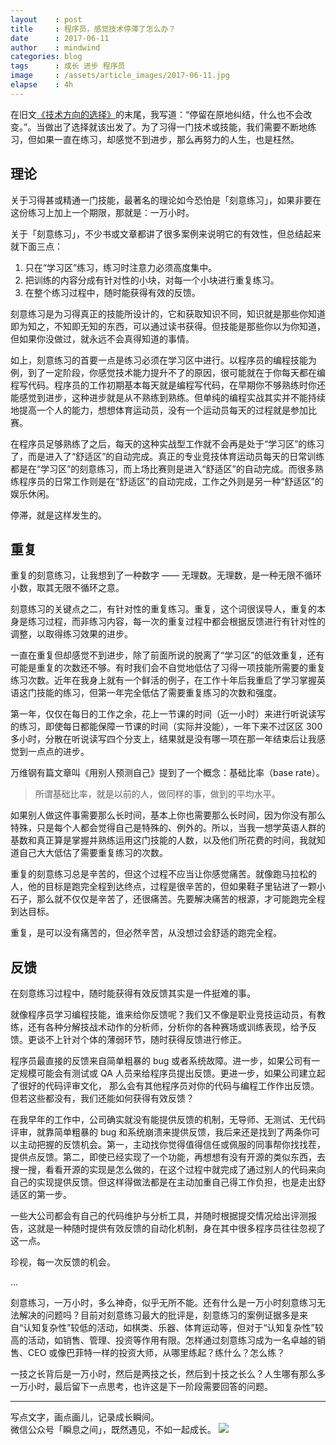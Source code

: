```yaml
---
layout    : post
title     : 程序员，感觉技术停滞了怎么办？
date      : 2017-06-11
author    : mindwind
categories: blog
tags      : 成长 进步 程序员
image     : /assets/article_images/2017-06-11.jpg
elapse    : 4h
---
```



在旧文[《技术方向的选择》](https://mp.weixin.qq.com/s?__biz=MzAxMTEyOTQ5OQ==&mid=2650610851&idx=1&sn=3b0dacbc38d4595b0e49fd0f2835619f&chksm=834c7b57b43bf241658ffd403bd602a93f46abdddb07e75fb64efabe2f7baf371016c5881e1c#rd)的末尾，我写道：“停留在原地纠结，什么也不会改变。”。当做出了选择就该出发了。为了习得一门技术或技能，我们需要不断地练习，但如果一直在练习，却感觉不到进步，那么再努力的人生，也是枉然。


## 理论
关于习得甚或精通一门技能，最著名的理论如今恐怕是「刻意练习」，如果非要在这份练习上加上一个期限，那就是：一万小时。

关于「刻意练习」，不少书或文章都讲了很多案例来说明它的有效性，但总结起来就下面三点：

  1. 只在“学习区”练习，练习时注意力必须高度集中。
  2. 把训练的内容分成有针对性的小块，对每一个小块进行重复练习。
  3. 在整个练习过程中，随时能获得有效的反馈。

刻意练习是为习得真正的技能所设计的，它和获取知识不同，知识就是那些你知道即为知之，不知即无知的东西，可以通过读书获得。但技能是那些你以为你知道，但如果你没做过，就永远不会真得知道的事情。

如上，刻意练习的首要一点是练习必须在学习区中进行。以程序员的编程技能为例，到了一定阶段，你感觉技术能力提升不了的原因，很可能就在于你每天都在编程写代码。程序员的工作初期基本每天就是编程写代码，在早期你不够熟练时你还能感觉到进步，这种进步就是从不熟练到熟练。但单纯的编程实战其实并不能持续地提高一个人的能力，想想体育运动员，没有一个运动员每天的过程就是参加比赛。

在程序员足够熟练了之后，每天的这种实战型工作就不会再是处于“学习区”的练习了，而是进入了“舒适区”的自动完成。真正的专业竞技体育运动员每天的日常训练都是在“学习区”的刻意练习，而上场比赛则是进入“舒适区”的自动完成。而很多熟练程序员的日常工作则是在“舒适区”的自动完成，工作之外则是另一种“舒适区”的娱乐休闲。

停滞，就是这样发生的。


## 重复
重复的刻意练习，让我想到了一种数字 —— 无理数。无理数，是一种无限不循环小数，取其无限不循环之意。

刻意练习的关键点之二，有针对性的重复练习。重复，这个词很误导人，重复的本身是练习过程，而非练习内容，每一次的重复过程中都会根据反馈进行有针对性的调整，以取得练习效果的进步。

一直在重复但却感觉不到进步，除了前面所说的脱离了“学习区”的低效重复，还有可能是重复的次数还不够。有时我们会不自觉地低估了习得一项技能所需要的重复练习次数。近年在我身上就有一个鲜活的例子，在工作十年后我重启了学习掌握英语这门技能的练习，但第一年完全低估了需要重复练习的次数和强度。

第一年，仅仅在每日的工作之余，花上一节课的时间（近一小时）来进行听说读写的练习，即使每日都能保障一节课的时间（实际并没能），一年下来不过区区 300 多小时，分散在听说读写四个分支上，结果就是没有哪一项在那一年结束后让我感觉到一点点的进步。

万维钢有篇文章叫《用别人预测自己》提到了一个概念：基础比率（base rate）。

  > 所谓基础比率，就是以前的人，做同样的事，做到的平均水平。

如果别人做这件事需要那么长时间，基本上你也需要那么长时间，因为你没有那么特殊，只是每个人都会觉得自己是特殊的、例外的。所以，当我一想学英语人群的基数和真正算是掌握并熟练运用这门技能的人数，以及他们所花费的时间，我就知道自己大大低估了需要重复练习的次数。

重复的刻意练习总是辛苦的，但这个过程不应当让你感觉痛苦。就像跑马拉松的人，他的目标是跑完全程到达终点，过程是很辛苦的，但如果鞋子里钻进了一颗小石子，那么就不仅仅是辛苦了，还很痛苦。先要解决痛苦的根源，才可能跑完全程到达目标。

重复，是可以没有痛苦的，但必然辛苦，从没想过会舒适的跑完全程。


## 反馈
在刻意练习过程中，随时能获得有效反馈其实是一件挺难的事。

就像程序员学习编程技能，谁来给你反馈呢？我们又不像是职业竞技运动员，有教练，还有各种分解技战术动作的分析师，分析你的各种赛场或训练表现，给予反馈。更谈不上针对个体的薄弱环节，随时获得反馈进行修正。

程序员最直接的反馈来自简单粗暴的 bug 或者系统故障。进一步，如果公司有一定规模可能会有测试或 QA 人员来给程序员提出反馈。更进一步，如果公司建立起了很好的代码评审文化， 那么会有其他程序员对你的代码与编程工作作出反馈。但若这些都没有，我们还能如何获得有效反馈？

在我早年的工作中，公司确实就没有能提供反馈的机制，无导师、无测试、无代码评审，就靠简单粗暴的 bug 和系统崩溃来提供反馈，我后来还是找到了两条你可以主动把握的反馈机会。第一，主动找你觉得值得信任或佩服的同事帮你找找茬，提供点反馈。第二，即使已经实现了一个功能，再想想有没有开源的类似东西，去搜一搜，看看开源的实现是怎么做的，在这个过程中就完成了通过别人的代码来向自己的实现提供反馈。但这样得做法都是在主动加重自己得工作负担，也是走出舒适区的第一步。

一些大公司都会有自己的代码维护与分析工具，并随时根据提交情况给出评测报告，这就是一种随时提供有效反馈的自动化机制，身在其中很多程序员往往忽视了这一点。

珍视，每一次反馈的机会。

...

刻意练习，一万小时，多么神奇，似乎无所不能。还有什么是一万小时刻意练习无法解决的问题吗？目前对刻意练习最大的批评是，刻意练习的案例证据多是来自“认知复杂性”较低的活动，如棋类、乐器、体育运动等，但对于“认知复杂性”较高的活动，如销售、管理、投资等作用有限。怎样通过刻意练习成为一名卓越的销售、CEO 或像巴菲特一样的投资大师，从哪里练起？练什么？怎么练？

一技之长背后是一万小时，然后是两技之长，然后到十技之长么？人生哪有那么多一万小时，最后留下一点思考，也许这是下一阶段需要回答的问题。


---
写点文字，画点画儿，记录成长瞬间。  
微信公众号「瞬息之间」，既然遇见，不如一起成长。
![](/assets/images/qrcode_wechat_avatar.jpg)
